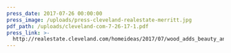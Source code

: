 ```yaml
---
press_date: 2017-07-26 00:00:00
press_image: /uploads/press-cleveland-realestate-merritt.jpg
pdf_path: /uploads/cleveland-com-7-26-17-1.pdf
press_link: >-
  http://realestate.cleveland.com/homeideas/2017/07/wood_adds_beauty_and_warmth_to.html
---
```

